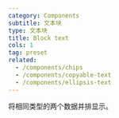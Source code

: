 ```yaml
---
category: Components
subtitle: 文本块
type: 文本块
title: Block text
cols: 1
tag: preset
related:
  - /components/chips
  - /components/copyable-text
  - /components/ellipsis-text
---
```


将相同类型的两个数据并排显示。

